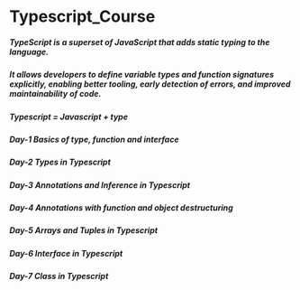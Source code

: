 # Typescript_Course

<h5> TypeScript is a superset of JavaScript that adds static typing to the language.<h5>
<h5>It allows developers to define variable types and function signatures explicitly, enabling better tooling, early detection of errors, and improved maintainability of code.<h5>
<h5>Typescript = Javascript + type<h5>

<h5>Day-1 Basics of type, function and interface<h5>
<h5>Day-2 Types in Typescript<h5>
<h5>Day-3 Annotations and Inference in Typescript<h5>
<h5>Day-4 Annotations with function and object destructuring<h5>
<h5>Day-5 Arrays and Tuples in Typescript<h5>
<h5>Day-6 Interface in Typescript<h5>
<h5>Day-7 Class in Typescript<h5>
